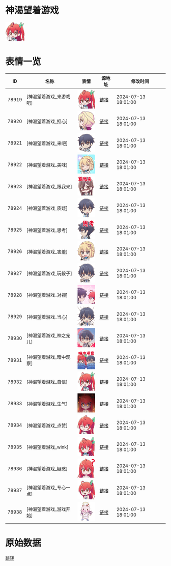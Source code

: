 # 神渴望着游戏

<img src="./cover.png" height="60" alt="cover" />

# 表情一览

|ID|名称|表情|源地址|修改时间|
|----|----|----|----|----|
|78919|[神渴望着游戏_来游戏吧]|<img src="./pic/078919_%5B神渴望着游戏_来游戏吧%5D.png" height="60" alt="来游戏吧"/>|[链接](https://i0.hdslb.com/bfs/garb/b79f8bad05f812d3871912573cafbf9ab2d1a2f5.png)|2024-07-13 18:01:00|
|78920|[神渴望着游戏_担心]|<img src="./pic/078920_%5B神渴望着游戏_担心%5D.png" height="60" alt="担心"/>|[链接](https://i0.hdslb.com/bfs/garb/9a7c0d73f1f93bffa5c147aaaf2fb9d00fa29c21.png)|2024-07-13 18:01:00|
|78921|[神渴望着游戏_来吧]|<img src="./pic/078921_%5B神渴望着游戏_来吧%5D.png" height="60" alt="来吧"/>|[链接](https://i0.hdslb.com/bfs/garb/2f56cc62740fec754397b60b0f47ff91a1cf5a04.png)|2024-07-13 18:01:00|
|78922|[神渴望着游戏_美味]|<img src="./pic/078922_%5B神渴望着游戏_美味%5D.png" height="60" alt="美味"/>|[链接](https://i0.hdslb.com/bfs/garb/6c55517008da59791d94b85c5b3ec5fa2ef28aa3.png)|2024-07-13 18:01:00|
|78923|[神渴望着游戏_跟我来]|<img src="./pic/078923_%5B神渴望着游戏_跟我来%5D.png" height="60" alt="跟我来"/>|[链接](https://i0.hdslb.com/bfs/garb/773ba609b73a89b758cc560201a336901763cc67.png)|2024-07-13 18:01:00|
|78924|[神渴望着游戏_质疑]|<img src="./pic/078924_%5B神渴望着游戏_质疑%5D.png" height="60" alt="质疑"/>|[链接](https://i0.hdslb.com/bfs/garb/54d604f55befcbfaa282f1edcb363897f54bf89c.png)|2024-07-13 18:01:00|
|78925|[神渴望着游戏_思考]|<img src="./pic/078925_%5B神渴望着游戏_思考%5D.png" height="60" alt="思考"/>|[链接](https://i0.hdslb.com/bfs/garb/6b70f7df63d431e20cca4e01aee0d9eb1a88aa90.png)|2024-07-13 18:01:00|
|78926|[神渴望着游戏_害羞]|<img src="./pic/078926_%5B神渴望着游戏_害羞%5D.png" height="60" alt="害羞"/>|[链接](https://i0.hdslb.com/bfs/garb/136da5f3cf6f854a0c8ec0dcb9deb11d7fe84352.png)|2024-07-13 18:01:00|
|78927|[神渴望着游戏_玩骰子]|<img src="./pic/078927_%5B神渴望着游戏_玩骰子%5D.png" height="60" alt="玩骰子"/>|[链接](https://i0.hdslb.com/bfs/garb/d86e18d3eeeaa83e42431da4dfcb92f82bc88303.png)|2024-07-13 18:01:00|
|78928|[神渴望着游戏_对视]|<img src="./pic/078928_%5B神渴望着游戏_对视%5D.png" height="60" alt="对视"/>|[链接](https://i0.hdslb.com/bfs/garb/0d56e114a594058f4738ced0018f276edd939019.png)|2024-07-13 18:01:00|
|78929|[神渴望着游戏_当心]|<img src="./pic/078929_%5B神渴望着游戏_当心%5D.png" height="60" alt="当心"/>|[链接](https://i0.hdslb.com/bfs/garb/763198b995ed63bf001af7e5dc3cfc413f9924d9.png)|2024-07-13 18:01:00|
|78930|[神渴望着游戏_神之宠儿]|<img src="./pic/078930_%5B神渴望着游戏_神之宠儿%5D.png" height="60" alt="神之宠儿"/>|[链接](https://i0.hdslb.com/bfs/garb/ded4db2b825777f14cf1172374a5d4f92ac027ee.png)|2024-07-13 18:01:00|
|78931|[神渴望着游戏_暗中观察]|<img src="./pic/078931_%5B神渴望着游戏_暗中观察%5D.png" height="60" alt="暗中观察"/>|[链接](https://i0.hdslb.com/bfs/garb/2cfec90eaf726c3902b89deb1ba1411e8a44f071.png)|2024-07-13 18:01:00|
|78932|[神渴望着游戏_自信]|<img src="./pic/078932_%5B神渴望着游戏_自信%5D.png" height="60" alt="自信"/>|[链接](https://i0.hdslb.com/bfs/garb/a275d5efb0fce2f61250f4b92d330a9a762d9721.png)|2024-07-13 18:01:00|
|78933|[神渴望着游戏_生气]|<img src="./pic/078933_%5B神渴望着游戏_生气%5D.png" height="60" alt="生气"/>|[链接](https://i0.hdslb.com/bfs/garb/be230f7a4f9c846d79f0241159fff3d05fee537e.png)|2024-07-13 18:01:00|
|78934|[神渴望着游戏_点赞]|<img src="./pic/078934_%5B神渴望着游戏_点赞%5D.png" height="60" alt="点赞"/>|[链接](https://i0.hdslb.com/bfs/garb/7be07c54a3194ab77564d2adb718532b4f715100.png)|2024-07-13 18:01:00|
|78935|[神渴望着游戏_wink]|<img src="./pic/078935_%5B神渴望着游戏_wink%5D.png" height="60" alt="wink"/>|[链接](https://i0.hdslb.com/bfs/garb/e654cecd2264480047ef35a799aa35cfd5a87e21.png)|2024-07-13 18:01:00|
|78936|[神渴望着游戏_疑惑]|<img src="./pic/078936_%5B神渴望着游戏_疑惑%5D.png" height="60" alt="疑惑"/>|[链接](https://i0.hdslb.com/bfs/garb/0a826b0092b2ad9c1434995f78b865622cd72ea7.png)|2024-07-13 18:01:00|
|78937|[神渴望着游戏_专心一点]|<img src="./pic/078937_%5B神渴望着游戏_专心一点%5D.png" height="60" alt="专心一点"/>|[链接](https://i0.hdslb.com/bfs/garb/6b28106d36d2f89a74d531073cd5133c967a33bf.png)|2024-07-13 18:01:00|
|78938|[神渴望着游戏_游戏开始]|<img src="./pic/078938_%5B神渴望着游戏_游戏开始%5D.png" height="60" alt="游戏开始"/>|[链接](https://i0.hdslb.com/bfs/garb/0bf2e08bee94cf7d61899640ed24b5d56a89012d.png)|2024-07-13 18:01:00|

# 原始数据

[跳转](./raw.json)

